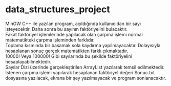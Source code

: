 # data_structures_project

MinGW C++ ile yazılan program, açıldığında kullanıcıdan bir sayı isteyecektir. Daha sonra bu sayının faktöriyelini bulacaktır.<br>
Fakat faktöriyel işlemlerinde yapılacak olan çarpma işlemi normal matematikteki çarpma işleminden farklıdır.<br>
Toplama kısmında bir basamak sola kaydırma yapılmayacaktır. Dolayısıyla hesaplanan sonuç gerçek matematikten farklı çıkmaktadır.<br>
10000! Veya 100000! Gibi sayılarında bu şekilde faktöriyelini hesaplayabilmektedir.<br>
Sayılar Dizi üzerinde gerçekleştirilen ArrayList yazılarak temsil edilmektedir.<br>
İstenen çarpma işlemi yapılarak hesaplanan faktöriyel değeri Sonuc.txt dosyasına yazılacak, ekrana bir şey yazılmayacak ve program sonlanacaktır.
